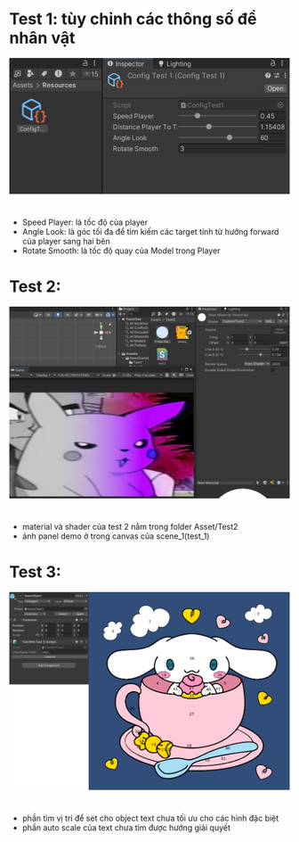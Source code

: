 # Test 1: tùy chỉnh các thông số để nhân vật
![Alt text](images/config_test_1.png)
#
- Speed Player: là tốc độ của player
- Angle Look: là góc tối đa để tìm kiếm các target tính từ hướng forward của player sang hai bên
- Rotate Smooth: là tốc độ quay của Model trong Player
# Test 2:
![Alt text](images/test_2.png)
#
- material và shader của test 2 nằm trong folder Asset/Test2
- ảnh panel demo ở trong canvas của scene_1(test_1)
# Test 3:
![Alt text](images/test_3.png)
#
- phần tìm vị trí để set cho object text chưa tối ưu cho các hình đặc biệt
- phần auto scale của text chưa tìm được hướng giải quyết
